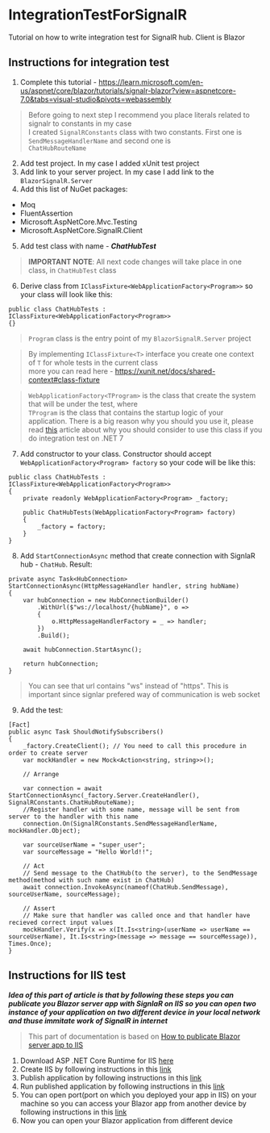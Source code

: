 # IntegrationTestForSignalR
Tutorial on how to write integration test for SignalR hub. Client is Blazor

## Instructions for integration test

1. Complete this tutorial - https://learn.microsoft.com/en-us/aspnet/core/blazor/tutorials/signalr-blazor?view=aspnetcore-7.0&tabs=visual-studio&pivots=webassembly

> Before going to next step I recommend you place literals related to signalr to constants in my case  
I created `SignalRConstants` class with two constants. First one is `SendMessageHandlerName` and second one is  
`ChatHubRouteName`

2. Add test project. In my case I added xUnit test project
3. Add link to your server project. In my case I add link to the `BlazorSignalR.Server`
4. Add this list of NuGet packages: 
- Moq
- FluentAssertion
- Microsoft.AspNetCore.Mvc.Testing
- Microsoft.AspNetCore.SignalR.Client
5. Add test class with name - ***ChatHubTest***
> **IMPORTANT NOTE**: All next code changes will take place in one class, in `ChatHubTest` class

6. Derive class from `IClassFixture<WebApplicationFactory<Program>>` so your class will look like this:
```
public class ChatHubTests : IClassFixture<WebApplicationFactory<Program>>
{}
```
> `Program` class is the entry point of my `BlazorSignalR.Server` project

> By implementing `IClassFixture<T>` interface you create one context of `T` for whole tests in the current class  
more you can read here - https://xunit.net/docs/shared-context#class-fixture  

> `WebApplicationFactory<TProgram>` is the class that create the system that will be under the test, where   
`TProgram` is the class that contains the startup logic of your application. There is a big reason why you should you use it,
please read [this](https://medium.com/executeautomation/integration-testing-of-net-7-asp-net-apps-with-minimal-hosting-model-1ac87ed5edc5) article about why you should consider to 
use this class if you do integration test on .NET 7

7. Add constructor to your class. Constructor should accept `WebApplicationFactory<Program> factory` so your code will be like this:
```
public class ChatHubTests : IClassFixture<WebApplicationFactory<Program>>
{
    private readonly WebApplicationFactory<Program> _factory;

    public ChatHubTests(WebApplicationFactory<Program> factory)
    {
        _factory = factory;
    }
}
```

8. Add `StartConnectionAsync` method that create connection with SignlaR hub - `ChatHub`. Result:
```
private async Task<HubConnection> StartConnectionAsync(HttpMessageHandler handler, string hubName)
{
    var hubConnection = new HubConnectionBuilder()
        .WithUrl($"ws://localhost/{hubName}", o =>
        {
            o.HttpMessageHandlerFactory = _ => handler;
        })
        .Build();

    await hubConnection.StartAsync();

    return hubConnection;
}
```

> You can see that url contains "ws" instead of "https". This is important since signlar prefered way of communication is web socket

9. Add the test:
```
[Fact]
public async Task ShouldNotifySubscribers()
{
    _factory.CreateClient(); // You need to call this procedure in order to create server
    var mockHandler = new Mock<Action<string, string>>(); 

    // Arrange

    var connection = await StartConnectionAsync(_factory.Server.CreateHandler(), SignalRConstants.ChatHubRouteName);
    //Register handler with some name, message will be sent from server to the handler with this name
    connection.On(SignalRConstants.SendMessageHandlerName, mockHandler.Object);

    var sourceUserName = "super_user";
    var sourceMessage = "Hello World!!";

    // Act
    // Send message to the ChatHub(to the server), to the SendMessage method(method with such name exist in ChatHub)
    await connection.InvokeAsync(nameof(ChatHub.SendMessage), sourceUserName, sourceMessage);

    // Assert
    // Make sure that handler was called once and that handler have recieved correct input values
    mockHandler.Verify(x => x(It.Is<string>(userName => userName == sourceUserName), It.Is<string>(message => message == sourceMessage)), Times.Once);
}
```

## Instructions for IIS test

***Idea of this part of article is that by following these steps you can publicate you Blazor server app with 
SignlaR on IIS so you can open two instance of your application on two different device in your local network and thuse immitate work of SignalR in internet***

> This part of documentation is based on [How to publicate Blazor server app to IIS](https://docs.devexpress.com/eXpressAppFramework/404613/deployment/asp-net-core-blazor/deploy-a-blazor-application-to-iis)

1. Download ASP .NET Core Runtime for IIS [here](https://dotnet.microsoft.com/en-us/download/dotnet/thank-you/runtime-aspnetcore-8.0.1-windows-hosting-bundle-installer)
2. Create IIS by following instructions in this [link](https://docs.devexpress.com/eXpressAppFramework/404613/deployment/asp-net-core-blazor/deploy-a-blazor-application-to-iis#create-an-iis-site)
3. Publish application by following instructions in this [link](https://docs.devexpress.com/eXpressAppFramework/404613/deployment/asp-net-core-blazor/deploy-a-blazor-application-to-iis#publish-the-application)
4. Run published application by following instructions in this [link](https://docs.devexpress.com/eXpressAppFramework/404613/deployment/asp-net-core-blazor/deploy-a-blazor-application-to-iis#run-the-published-application)
5. You can open port(port on which you deployed your app in IIS) on your machine so you can access your Blazor app from another device by following instructions in this [link](https://stackoverflow.com/a/66236487/10304482)
6. Now you can open your Blazor application from different device